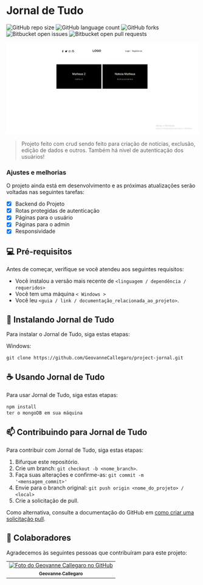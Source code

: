 # Jornal de Tudo

<!---Esses são exemplos. Veja https://shields.io para outras pessoas ou para personalizar este conjunto de escudos. Você pode querer incluir dependências, status do projeto e informações de licença aqui--->

![GitHub repo size](https://img.shields.io/github/repo-size/geovannecallegaro/project-jornal?style=for-the-badge)
![GitHub language count](https://img.shields.io/github/languages/count/geovannecallegaro/project-jornal?style=for-the-badge)
![GitHub forks](https://img.shields.io/github/forks/geovannecallegaro/project-jornal?style=for-the-badge)
![Bitbucket open issues](https://img.shields.io/bitbucket/issues/geovannecallegaro/project-jornal?style=for-the-badge)
![Bitbucket open pull requests](https://img.shields.io/bitbucket/pr-raw/geovanncallegaro/project-jornal?style=for-the-badge)

<img src="jornal.png" alt="Imagem do projeto"></img>

> Projeto feito com crud sendo feito para criação de notícias, exclusão, edição de dados e outros. Também há nivel de autenticação dos usuários!

### Ajustes e melhorias

O projeto ainda está em desenvolvimento e as próximas atualizações serão voltadas nas seguintes tarefas:

- [x] Backend do Projeto
- [x] Rotas protegidas de autenticação
- [x] Páginas para o usuário
- [x] Páginas para o admin
- [x] Responsividade

## 💻 Pré-requisitos

Antes de começar, verifique se você atendeu aos seguintes requisitos:
<!---Estes são apenas requisitos de exemplo. Adicionar, duplicar ou remover conforme necessário--->
* Você instalou a versão mais recente de `<linguagem / dependência / requeridos>`
* Você tem uma máquina `< Windows >`
* Você leu `<guia / link / documentação_relacionada_ao_projeto>`.

## 🚀 Instalando Jornal de Tudo

Para instalar o Jornal de Tudo, siga estas etapas:
  
Windows:
```
git clone https://github.com/GeovanneCallegaro/project-jornal.git
```

## ☕ Usando Jornal de Tudo

Para usar Jornal de Tudo, siga estas etapas:

```
npm install
ter o mongoDB em sua máquina
```

## 📫 Contribuindo para Jornal de Tudo
<!---Se o seu README for longo ou se você tiver algum processo ou etapas específicas que deseja que os contribuidores sigam, considere a criação de um arquivo CONTRIBUTING.md separado--->
Para contribuir com Jornal de Tudo, siga estas etapas:

1. Bifurque este repositório.
2. Crie um branch: `git checkout -b <nome_branch>`.
3. Faça suas alterações e confirme-as: `git commit -m '<mensagem_commit>'`
4. Envie para o branch original: `git push origin <nome_do_projeto> / <local>`
5. Crie a solicitação de pull.

Como alternativa, consulte a documentação do GitHub em [como criar uma solicitação pull](https://help.github.com/en/github/collaborating-with-issues-and-pull-requests/creating-a-pull-request).

## 🤝 Colaboradores

Agradecemos às seguintes pessoas que contribuíram para este projeto:

<table>
  <tr>
    <td align="center">
      <a href="#">
        <img src="https://avatars.githubusercontent.com/u/89392932?s=400&u=8c2a5ab38f419f69c724681d94052b112ff979da&v=4" width="100px;" alt="Foto do Geovanne Callegaro no GitHub"/><br>
        <sub>
          <b>Geovanne Callegaro</b>
        </sub>
      </a>
    </td>
  </tr>
</table>
